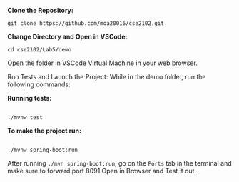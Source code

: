 **Clone the Repository:**

```shell
git clone https://github.com/moa20016/cse2102.git
```

**Change Directory and Open in VSCode:**

```shell
cd cse2102/Lab5/demo
```

Open the folder in VSCode Virtual Machine in your web browser.

Run Tests and Launch the Project:
While in the demo folder, run the following commands:

**Running tests:**

```shell

./mvnw test
```

**To make the project run:**

```shell

./mvnw spring-boot:run
```

After running ``./mvn spring-boot:run``,
go on the ``Ports`` tab in the terminal and make sure to forward port 8091
Open in Browser and Test it out.
